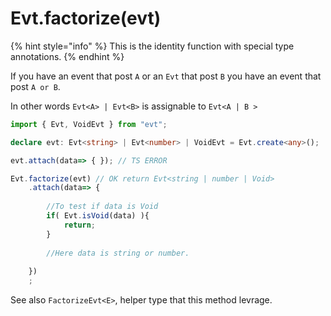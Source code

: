 # Evt.factorize\(evt\)

{% hint style="info" %}
This is the identity function with special type annotations. 
{% endhint %}

If you have an event that post `A` or an `Evt` that post `B` you have an event that post `A or B`.

In other words `Evt<A> | Evt<B>` is assignable to `Evt<A | B >`

```typescript
import { Evt, VoidEvt } from "evt";

declare evt: Evt<string> | Evt<number> | VoidEvt = Evt.create<any>();

evt.attach(data=> { }); // TS ERROR

Evt.factorize(evt) // OK return Evt<string | number | Void>
    .attach(data=> {
    
        //To test if data is Void
        if( Evt.isVoid(data) ){
            return;
        }
        
        //Here data is string or number.
    
    })
    ;
```

See also `FactorizeEvt<E>`, helper type that this method levrage.

